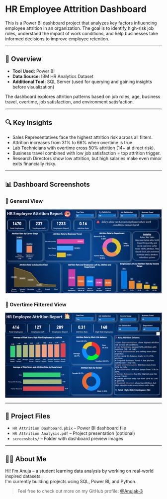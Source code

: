 

# HR Employee Attrition Dashboard

This is a Power BI dashboard project that analyzes key factors influencing employee attrition in an organization. The goal is to identify high-risk job roles, understand the impact of work conditions, and help businesses take informed decisions to improve employee retention.

---

## 📌 Overview

- **Tool Used:** Power BI  
- **Data Source:** IBM HR Analytics Dataset  
- **Additional Tool:** SQL Server (used for querying and gaining insights before visualization)

The dashboard explores attrition patterns based on job roles, age, business travel, overtime, job satisfaction, and environment satisfaction.

---

## 🔍 Key Insights

- Sales Representatives face the highest attrition risk across all filters.
- Attrition increases from 31% to 66% when overtime is true.
- Lab Technicians with overtime cross 50% attrition (14+ at direct risk).
- Business travel combined with low job satisfaction = top attrition trigger.
- Research Directors show low attrition, but high salaries make even minor exits financially risky.

---

## 📊 Dashboard Screenshots

### 📍 General View
![Dashboard Screenshot 1](dashboard-general-view.png)

### 📍 Overtime Filtered View
![Dashboard Screenshot 2](dashboard-overtime-view.png)

---

## 📁 Project Files

- `HR Attrition Dashboard.pbix` – Power BI dashboard file  
- `HR Attrition Analysis.pdf` – Project presentation (optional)  
- `screenshots/` – Folder with dashboard preview images  

---

## 🙋‍♀️ About Me

Hi! I'm Anuja – a student learning data analysis by working on real-world inspired datasets.  
I'm currently building projects using SQL, Power BI, and Python.

> Feel free to check out more on my GitHub profile: [@Anujak-3](https://github.com/Anujak-3)



